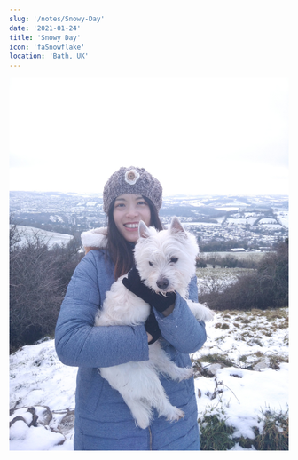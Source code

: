 ```yaml
---
slug: '/notes/Snowy-Day'
date: '2021-01-24'
title: 'Snowy Day'
icon: 'faSnowflake'
location: 'Bath, UK'
---
```


![Westie](./figure1.jpeg)

